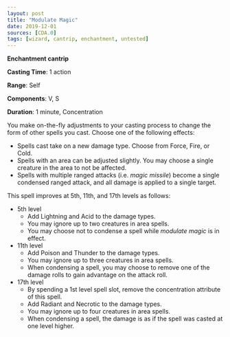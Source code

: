 ```yaml
---
layout: post
title: "Modulate Magic"
date: 2019-12-01
sources: [CDA.0]
tags: [wizard, cantrip, enchantment, untested]
---
```


**Enchantment cantrip**

**Casting Time**: 1 action

**Range**: Self

**Components**: V, S

**Duration**: 1 minute, Concentration

You make on-the-fly adjustments to your casting process to change the form of other spells you cast. Choose one of the following effects:
* Spells cast take on a new damage type. Choose from Force, Fire, or Cold.
* Spells with an area can be adjusted slightly. You may choose a single creature in the area to not be affected.
* Spells with multiple ranged attacks (i.e. *magic missile*) become a single condensed ranged attack, and all damage is applied to a single target.

This spell improves at 5th, 11th, and 17th levels as follows:
* 5th level
  * Add Lightning and Acid to the damage types. 
  * You may ignore up to two creatures in area spells.
  * You may choose not to condense a spell while *modulate magic* is in effect.
* 11th level
  * Add Poison and Thunder to the damage types.
  * You may ignore up to three creatures in area spells.
  * When condensing a spell, you may choose to remove one of the damage rolls to gain advantage on the attack roll.
* 17th level
  * By spending a 1st level spell slot, remove the concentration attribute of this spell.
  * Add Radiant and Necrotic to the damage types.
  * You may ignore up to four creatures in area spells.
  * When condensing a spell, the damage is as if the spell was casted at one level higher.